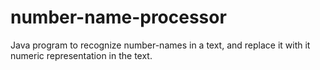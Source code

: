 # number-name-processor
Java program to recognize number-names in a text, and replace it with it numeric representation in the text.
